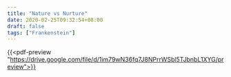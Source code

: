 ```yaml
---
title: "Nature vs Nurture"
date: 2020-02-25T09:32:54+08:00
draft: false
tags: ["Frankenstein"]
---
```


{{<pdf-preview "https://drive.google.com/file/d/1im79wN36fq7J8NPrrWSbl5TJbnbL1XYG/preview">}}

